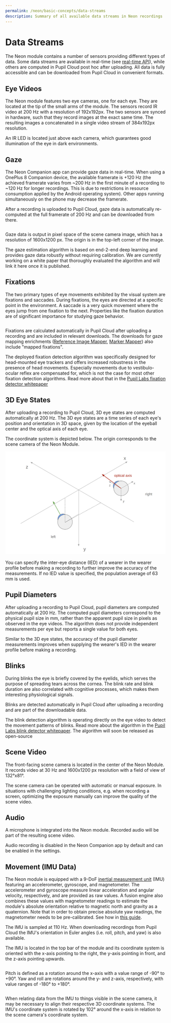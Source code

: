 ```yaml
---
permalink: /neon/basic-concepts/data-streams
description: Summary of all available data streams in Neon recordings
---
```


# Data Streams
The Neon module contains a number of sensors providing different types of data. Some data streams are available in real-time (see [real-time API](/neon/real-time-api/introduction/)), while others are computed in Pupil Cloud post hoc after uploading. All data is fully accessible and can be downloaded from Pupil Cloud in convenient formats.

## Eye Videos
The Neon module features two eye cameras, one for each eye. They are located at the tip of the small arms of the module. The sensors record IR video at 200 Hz with a resolution of 192x192px. The two sensors are synced in hardware, such that they record images at the exact same time. The resulting images a concatenated in a single video stream of 384x192px resolution. 

An IR LED is located just above each camera, which guarantees good illumination of the eye in dark environments.


## Gaze
The Neon Companion app can provide gaze data in real-time. When using a OnePlus 8 Companion device, the available framerate is +120 Hz (the achieved framerate varies from ~200 Hz in the first minute of a recording to ~120 Hz for longer recordings. This is due to restrictions in resource consumption applied by the Android operating system). Other apps running simultaneously on the phone may decrease the framerate.

After a recording is uploaded to Pupil Cloud, gaze data is automatically re-computed at the full framerate of 200 Hz and can be downloaded from there.

<div style="display:flex;justify-content:center;" class="pb-4">
  <v-img
    :src="require('../../media/neon/gaze.jpg')"
    max-width=100%
  >
  </v-img>
</div>

Gaze data is output in pixel space of the scene camera image, which has a resolution of 1600x1200 px. The origin is in the top-left corner of the image.

The gaze estimation algorithm is based on end-2-end deep learning and provides gaze data robustly without requiring calibration. We are currently working on a white paper that thoroughly evaluated the algorithm and will link it here once it is published.

## Fixations
The two primary types of eye movements exhibited by the visual system are fixations and saccades. During fixations, the eyes are directed at a specific point in the environment. A saccade is a very quick movement where the eyes jump from one fixation to the next. Properties like the fixation duration are of significant importance for studying gaze behavior.


<div style="display:flex;justify-content:center;" class="pb-4">
  <v-img
    :src="require('../../media/neon/fixations.jpg')"
    max-width=100%
  >
  </v-img>
</div>

Fixations are calculated automatically in Pupil Cloud after uploading a recording and are included in relevant downloads. The downloads for gaze mapping enrichments ([Reference Image Mapper](/export-formats/enrichment-data/marker-mapper/#fixations-csv), [Marker Mapper](/export-formats/enrichment-data/reference-image-mapper/#fixations-csv)) also include "mapped fixations".

The deployed fixation detection algorithm was specifically designed for head-mounted eye trackers and offers increased robustness in the presence of head movements. Especially movements due to vestibulo-ocular reflex are compensated for, which is not the case for most other fixation detection algorithms. Read more about that in the [Pupil Labs fixation detector whitepaper](https://docs.google.com/document/d/1dTL1VS83F-W1AZfbG-EogYwq2PFk463HqwGgshK3yJE/export?format=pdf)

## 3D Eye States
After uploading a recording to Pupil Cloud, 3D eye states are computed automatically at 200 Hz. The 3D eye states are a time series of each eye's position and orientation in 3D space, given by the location of the eyeball center and the optical axis of each eye. 

The coordinate system is depicted below. The origin corresponds to the scene camera of the Neon Module.

![Coordinate systems of 3D eye states](../../media/neon/3d_eye_states.png)

You can specify the inter-eye distance (IED) of a wearer in the wearer profile before making a recording to further improve the accuracy of the measurements. If no IED value is specified, the population average of 63 mm is used.

## Pupil Diameters
After uploading a recording to Pupil Cloud, pupil diameters are computed automatically at 200 Hz. The computed pupil diameters correspond to the physical pupil size in mm, rather than the apparent pupil size in pixels as observed in the eye videos. The algorithm does not provide independent measurements per eye but reports a single value for both eyes.

Similar to the 3D eye states, the accuracy of the pupil diameter measurements improves when supplying the wearer's IED in the wearer profile before making a recording.

## Blinks
During blinks the eye is briefly covered by the eyelids, which serves the purpose of spreading tears across the cornea. The blink rate and blink duration are also correlated with cognitive processes, which makes them interesting physiological signals.

Blinks are detected automatically in Pupil Cloud after uploading a recording and are part of the downloadable data.

The blink detection algorithm is operating directly on the eye video to detect the movement patterns of blinks. Read more about the algorithm in the [Pupil Labs blink detector whitepaper](https://docs.google.com/document/d/1JLBhC7fmBr6BR59IT3cWgYyqiaM8HLpFxv5KImrN-qE/export?format=pdf). The algorithm will soon be released as open-source

## Scene Video
The front-facing scene camera is located in the center of the Neon Module. It records video at 30 Hz and 1600x1200 px resolution with a field of view of 132°x81°.

The scene camera can be operated with automatic or manual exposure. In situations with challenging lighting conditions, e.g. when recording a screen, optimizing the exposure manually can improve the quality of the scene video.

## Audio
A microphone is integrated into the Neon module. Recorded audio will be part of the resulting scene video.

Audio recording is disabled in the Neon Companion app by default and can be enabled in the settings.

## Movement (IMU Data)
The Neon module is equipped with a 9-DoF [inertial measurement unit](https://invensense.tdk.com/products/motion-tracking/9-axis/icm-20948/) (IMU) featuring an accelerometer, gyroscope, and magnetometer. The accelerometer and gyroscope measure linear acceleration and angular velocity, respectively, and are provided as raw values. A fusion engine also combines these values with magnetometer readings to estimate the module's absolute orientation relative to magnetic north and gravity as a quaternion. Note that in order to obtain precise absolute yaw readings, the magnetometer needs to be pre-calibrated. See how in [this guide](/neon/how-tos/data-collection-with-the-companion-app/calibrate-the-imu-for-accurate-yaw-orientation).

The IMU is sampled at 110 Hz. When downloading recordings from Pupil Cloud the IMU's orientation in Euler angles (i.e. roll, pitch, and yaw) is also available.

The IMU is located in the top bar of the module and its coordinate system is oriented with the x-axis pointing to the right, the y-axis pointing in front, and the z-axis pointing upwards.

<div style="display:flex;justify-content:center;" class="pb-4">
  <v-img
    :src="require('../../media/neon/imu_coordinate_system.jpg')"
    max-width=100%
  >
  </v-img>
</div>

Pitch is defined as a rotation around the x-axis with a value range of -90° to +90°. Yaw and roll are rotations around the y- and z-axis, respectively, with value ranges of -180° to +180°.

<div style="display:flex;justify-content:center;" class="pb-4">
  <v-img
    :src="require('../../media/neon/imu_pitch_yaw_roll.jpg')"
    max-width=100%
  >
  </v-img>
</div>

When relating data from the IMU to things visible in the scene camera, it may be necessary to align their respective 3D coordinate systems. The IMU's coordinate system is rotated by 102° around the x-axis in relation to the scene camera's coordinate system.

<div style="display:flex;justify-content:center;" class="pb-4">
  <v-img
    :src="require('../../media/neon/imu_scene_camera.jpg')"
    max-width=100%
  >
  </v-img>
</div>
